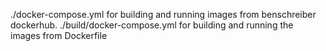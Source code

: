 ./docker-compose.yml for building and running images from benschreiber dockerhub.
./build/docker-compose.yml for building and running the images from Dockerfile
